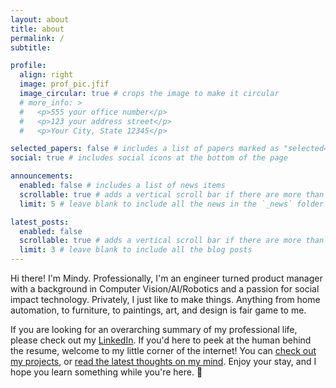 ```yaml
---
layout: about
title: about
permalink: /
subtitle:

profile:
  align: right
  image: prof_pic.jfif
  image_circular: true # crops the image to make it circular
  # more_info: >
  #   <p>555 your office number</p>
  #   <p>123 your address street</p>
  #   <p>Your City, State 12345</p>

selected_papers: false # includes a list of papers marked as "selected={true}"
social: true # includes social icons at the bottom of the page

announcements:
  enabled: false # includes a list of news items
  scrollable: true # adds a vertical scroll bar if there are more than 3 news items
  limit: 5 # leave blank to include all the news in the `_news` folder

latest_posts:
  enabled: false
  scrollable: true # adds a vertical scroll bar if there are more than 3 new posts items
  limit: 3 # leave blank to include all the blog posts
---
```


Hi there! I'm Mindy. Professionally, I'm an engineer turned product manager with a background in Computer Vision/AI/Robotics and a passion for social impact technology. Privately, I just like to make things. Anything from home automation, to furniture, to paintings, art, and design is fair game to me.

If you are looking for an overarching summary of my professional life, please check out my [LinkedIn](https://www.linkedin.com/in/mindyhng). If you'd here to peek at the human behind the resume, welcome to my little corner of the internet! You can [check out my projects](/projects), or [read the latest thoughts on my mind](/blog). Enjoy your stay, and I hope you learn something  while you're here. 👋


